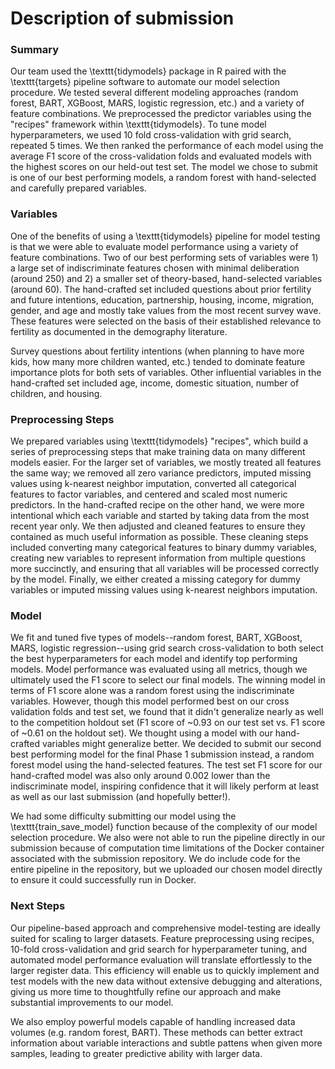 # Description of submission

### Summary

Our team used the \texttt{tidymodels} package in R paired with the \texttt{targets} pipeline software to automate our model selection procedure. We tested several different modeling approaches (random forest, BART, XGBoost, MARS, logistic regression, etc.) and a variety of feature combinations. We preprocessed the predictor variables using the "recipes" framework within \texttt{tidymodels}. To tune model hyperparameters, we used 10 fold cross-validation with grid search, repeated 5 times. We then ranked the performance of each model using the average F1 score of the cross-validation folds and evaluated models with the highest scores on our held-out test set. The model we chose to submit is one of our best performing models, a random forest with hand-selected and carefully prepared variables.

### Variables

One of the benefits of using a \texttt{tidymodels} pipeline for model testing is that we were able to evaluate model performance using a variety of feature combinations. Two of our best performing sets of variables were 1) a large set of indiscriminate features chosen with minimal deliberation (around 250) and 2) a smaller set of theory-based, hand-selected variables (around 60). The hand-crafted set included questions about prior fertility and future intentions, education, partnership, housing, income, migration, gender, and age and mostly take values from the most recent survey wave. These features were selected on the basis of their established relevance to fertility as documented in the demography literature.  

Survey questions about fertility intentions (when planning to have more kids, how many more children wanted, etc.) tended to dominate feature importance plots for both sets of variables. Other influential variables in the hand-crafted set included age, income, domestic situation, number of children, and housing.

### Preprocessing Steps 

We prepared variables using \texttt{tidymodels} "recipes", which build a series of preprocessing steps that make training data on many different models easier. For the larger set of variables, we mostly treated all features the same way; we removed all zero variance predictors, imputed missing values using k-nearest neighbor imputation, converted all categorical features to factor variables, and centered and scaled most numeric predictors. In the hand-crafted recipe on the other hand, we were more intentional which each variable and started by taking data from the most recent year only. We then adjusted and cleaned features to ensure they contained as much useful information as possible. These cleaning steps included converting many categorical features to binary dummy variables, creating new variables to represent information from multiple questions more succinctly, and ensuring that all variables will be processed correctly by the model. Finally, we either created a missing category for dummy variables or imputed missing values using k-nearest neighbors imputation.

### Model 

We fit and tuned five types of models--random forest, BART, XGBoost, MARS, logistic regression--using grid search cross-validation to both select the best hyperparameters for each model and identify top performing models. Model performance was evaluated using all metrics, though we ultimately used the F1 score to select our final models. The winning model in terms of F1 score alone was a random forest using the indiscriminate variables. However, though this model performed best on our cross validation folds and test set, we found that it didn't generalize nearly as well to the competition holdout set (F1 score of ~0.93 on our test set vs. F1 score of ~0.61 on the holdout set). We thought using a model with our hand-crafted variables might generalize better. We decided to submit our second best performing model for the final Phase 1 submission instead, a random forest model using the hand-selected features. The test set F1 score for our hand-crafted model was also only around 0.002 lower than the indiscriminate model, inspiring confidence that it will likely perform at least as well as our last submission (and hopefully better!). 

We had some difficulty submitting our model using the \texttt{train_save_model} function because of the complexity of our model selection procedure. We also were not able to run the pipeline directly in our submission because of computation time limitations of the Docker container associated with the submission repository. We do include code for the entire pipeline in the repository, but we uploaded our chosen model directly to ensure it could successfully run in Docker.

### Next Steps 

Our pipeline-based approach and comprehensive model-testing are ideally suited for scaling to larger datasets. Feature preprocessing using recipes, 10-fold cross-validation and grid search for hyperparameter tuning, and automated model performance evaluation will translate effortlessly to the larger register data. This efficiency will enable us to quickly implement and test models with the new data without extensive debugging and alterations, giving us more time to thoughtfully refine our approach and make substantial improvements to our model.

We also employ powerful models capable of handling increased data volumes (e.g. random forest, BART). These methods can better extract information about variable interactions and subtle pattens when given more samples, leading to greater predictive ability with larger data.  





